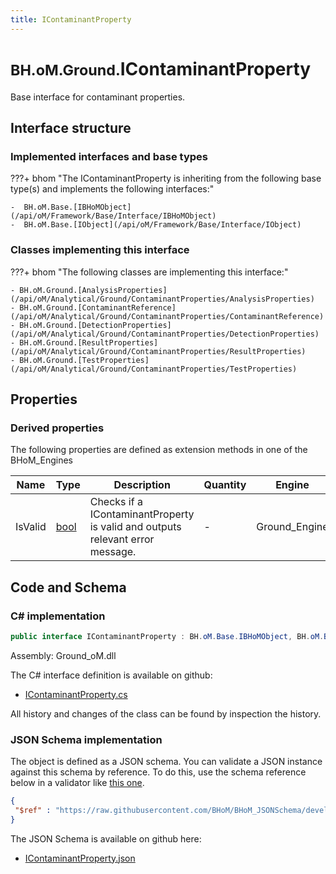 ```yaml
---
title: IContaminantProperty
---
```


# <small>BH.oM.Ground.</small>**IContaminantProperty**

Base interface for contaminant properties.

## Interface structure

### Implemented interfaces and base types

???+ bhom "The IContaminantProperty is inheriting from the following base type(s) and implements the following interfaces:"

    -  BH.oM.Base.[IBHoMObject](/api/oM/Framework/Base/Interface/IBHoMObject)
    -  BH.oM.Base.[IObject](/api/oM/Framework/Base/Interface/IObject)


### Classes implementing this interface

???+ bhom "The following classes are implementing this interface:"

    - BH.oM.Ground.[AnalysisProperties](/api/oM/Analytical/Ground/ContaminantProperties/AnalysisProperties)
    - BH.oM.Ground.[ContaminantReference](/api/oM/Analytical/Ground/ContaminantProperties/ContaminantReference)
    - BH.oM.Ground.[DetectionProperties](/api/oM/Analytical/Ground/ContaminantProperties/DetectionProperties)
    - BH.oM.Ground.[ResultProperties](/api/oM/Analytical/Ground/ContaminantProperties/ResultProperties)
    - BH.oM.Ground.[TestProperties](/api/oM/Analytical/Ground/ContaminantProperties/TestProperties)


## Properties

### Derived properties

The following properties are defined as extension methods in one of the BHoM_Engines

| Name             | Type             | Description      | Quantity         | Engine           |
|------------------|------------------|------------------|------------------|------------------|
| IsValid | [bool](https://learn.microsoft.com/en-us/dotnet/api/System.Boolean?view=netstandard-2.0) | Checks if a IContaminantProperty is valid and outputs relevant error message. | - | Ground_Engine |


## Code and Schema

### C# implementation

``` C# title="C#"
public interface IContaminantProperty : BH.oM.Base.IBHoMObject, BH.oM.Base.IObject
```

Assembly: Ground_oM.dll

The C# interface definition is available on github:

- [IContaminantProperty.cs](https://github.com/BHoM/BHoM/blob/develop/Ground_oM/ContaminantProperties\IContaminantProperty.cs)

All history and changes of the class can be found by inspection the history.
### JSON Schema implementation

The object is defined as a JSON schema. You can validate a JSON instance against this schema by reference. To do this, use the schema reference below in a validator like [this one](https://www.jsonschemavalidator.net/).

``` json title="JSON Schema"
{
 "$ref" : "https://raw.githubusercontent.com/BHoM/BHoM_JSONSchema/develop/Ground_oM/IContaminantProperty.json"
}
```

The JSON Schema is available on github here:

- [IContaminantProperty.json](https://github.com/BHoM/BHoM_JSONSchema/blob/develop/Ground_oM/IContaminantProperty.json)
